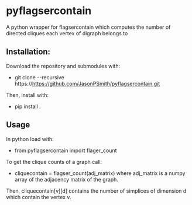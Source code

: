 # pyflagsercontain
A python wrapper for flagsercontain which computes the number of directed cliques each vertex of digraph belongs to

## Installation:
Download the repository and submodules with:
- git clone --recursive https://https://github.com/JasonPSmith/pyflagsercontain.git

Then, install with:
- pip install .

## Usage
In python load with:
- from pyflagsercontain import flager_count

To get the clique counts of a graph call:
- cliquecontain = flagser_count(adj_matrix)
where adj_matrix is a numpy array of the adjacency matrix of the graph.

Then, cliquecontain[v][d] contains the number of simplices of dimension d which contain the vertex v.
